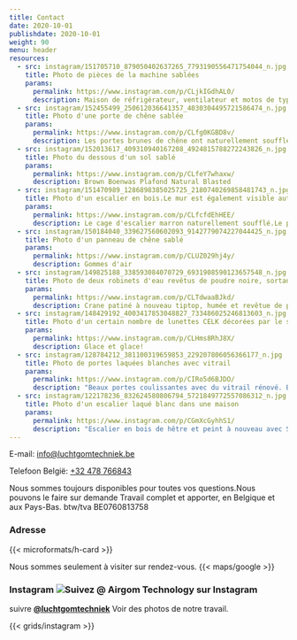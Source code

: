 ```yaml
---
title: Contact
date: 2020-10-01
publishdate: 2020-10-01
weight: 90
menu: header
resources:
  - src: instagram/151705710_879050402637265_7793190556471754044_n.jpg
    title: Photo de pièces de la machine sablées
    params:
      permalink: https://www.instagram.com/p/CLjkIGdhAL0/
      description: Maison de réfrigérateur, ventilateur et motos de type 4 moteur (VW Beetle / Porsche)
  - src: instagram/152455499_250612036641357_4030304495721586474_n.jpg
    title: Photo d'une porte de chêne sablée
    params:
      permalink: https://www.instagram.com/p/CLfg0KGBD8v/
      description: Les portes brunes de chêne ont naturellement soufflé, naturellement les cadres et des chusters également, puis traités avec du vernis transparent.Hang & Locks Loelely Blased et Beautiful revêtu de poudre.
  - src: instagram/152013617_409310940167208_4924815788272243826_n.jpg
    title: Photo du dessous d'un sol sablé
    params:
      permalink: https://www.instagram.com/p/CLfeY7whaxw/
      description: Brown Boenwas Plafond Natural Blasted
  - src: instagram/151470989_1286898385025725_2180740269858481743_n.jpg
    title: Photo d'un escalier en bois.Le mur est également visible autour de lui
    params:
      permalink: https://www.instagram.com/p/CLfcfdEhHEE/
      description: Le cage d'escalier marron naturellement soufflé.Le parquet et les escaliers vernis, ne changez pas encore.
  - src: instagram/150184040_339627560602093_9142779074227044425_n.jpg
    title: Photo d'un panneau de chêne sablé
    params:
      permalink: https://www.instagram.com/p/CLUZ029hj4y/
      description: Gommes d'air
  - src: instagram/149825188_338593084070729_6931908590123657548_n.jpg
    title: Photo de deux robinets d'eau revêtus de poudre noire, sortant d'un mur
    params:
      permalink: https://www.instagram.com/p/CLTdwaaBJkd/
      description: Crane patiné à nouveau tiptop, humée et revêtue de poudre.Si nous ne vivons pas de problème, nous organisons des choses à travers le poste.
  - src: instagram/148429192_4003417853048827_733486025246813603_n.jpg
    title: Photo d'un certain nombre de lunettes CELK décorées par le sablage avec des noms personnels
    params:
      permalink: https://www.instagram.com/p/CLHms8RhJ8X/
      description: Glace et glace!
  - src: instagram/128784212_381100319659853_229207806056366177_n.jpg
    title: Photo de portes laquées blanches avec vitrail
    params:
      permalink: https://www.instagram.com/p/CIRo5d6BJDO/
      description: "Beaux portes coulissantes avec du vitrail rénové. Brasé dans notre entreprise, remplaçant de mauvais bois, re-peint et assemblé."
  - src: instagram/122178236_832624580806794_5721849772557086312_n.jpg
    title: Photo d'un escalier laqué blanc dans une maison
    params:
      permalink: https://www.instagram.com/p/CGmXcGyhhS1/
      description: "Escalier en bois de hêtre et peint à nouveau avec Sigma Nova #Traprenovation"
---
```


E-mail: [info@luchtgomtechniek.be](mailto:info@luchtgomtechniek.be)

Telefoon België: [+32 478 766843](tel:+32478766843)

Nous sommes toujours disponibles pour toutes vos questions.Nous pouvons le faire sur demande
Travail complet et apporter, en Belgique et aux Pays-Bas.
btw/tva BE0760813758

### Adresse

{{< microformats/h-card >}}

Nous sommes seulement à visiter sur rendez-vous.
{{< maps/google >}}

### Instagram ![Suivez @ Airgom Technology sur Instagram](/IG_Glyph_Fill.png "Suivez @ Airgom Technique sur Instagram")

suivre [**@luchtgomtechniek**](https://www.instagram.com/luchtgomtechniek/) Voir des photos de notre travail.

{{< grids/instagram >}}
